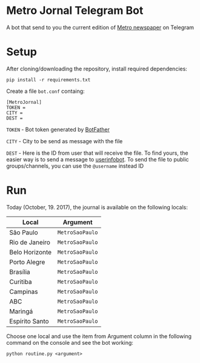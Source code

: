 # Metro Jornal Telegram Bot

A bot that send to you the current edition of [Metro newspaper](https://www.metrojornal.com.br/) on Telegram

# Setup

After cloning/downloading the repository, install required dependencies:

`pip install -r requirements.txt`

Create a file `bot.conf` containg:

```
[MetroJornal]
TOKEN =
CITY =
DEST =
```

`TOKEN` - Bot token generated by [BotFather](telegram.me/botfather)

`CITY` - City to be send as message with the file

`DEST` - Here is the ID from user that will receive the file. To find yours, the easier way is to send a message to [userinfobot](telegram.me/userinfobot). To send the file to public groups/channels, you can use the `@username` instead ID

# Run

Today (October, 19. 2017), the journal is available on the following locals:

| Local              | Argument        |
|--------------------|-----------------|
| São Paulo          | `MetroSaoPaulo` |
| Rio de Janeiro     | `MetroSaoPaulo` |
| Belo Horizonte     | `MetroSaoPaulo` |
| Porto Alegre       | `MetroSaoPaulo` |
| Brasília           | `MetroSaoPaulo` |
| Curitiba           | `MetroSaoPaulo` |
| Campinas           | `MetroSaoPaulo` |
| ABC                | `MetroSaoPaulo` |
| Maringá            | `MetroSaoPaulo` |
| Espírito Santo     | `MetroSaoPaulo` |

Choose one local and use the item from Argument column in the following command on the console and see the bot working:

`python routine.py <argument>`

